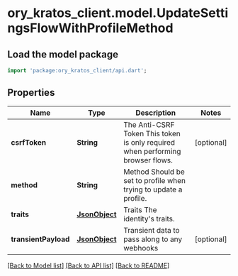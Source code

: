 # ory_kratos_client.model.UpdateSettingsFlowWithProfileMethod

## Load the model package
```dart
import 'package:ory_kratos_client/api.dart';
```

## Properties
Name | Type | Description | Notes
------------ | ------------- | ------------- | -------------
**csrfToken** | **String** | The Anti-CSRF Token  This token is only required when performing browser flows. | [optional] 
**method** | **String** | Method  Should be set to profile when trying to update a profile. | 
**traits** | [**JsonObject**](.md) | Traits  The identity's traits. | 
**transientPayload** | [**JsonObject**](.md) | Transient data to pass along to any webhooks | [optional] 

[[Back to Model list]](../README.md#documentation-for-models) [[Back to API list]](../README.md#documentation-for-api-endpoints) [[Back to README]](../README.md)


